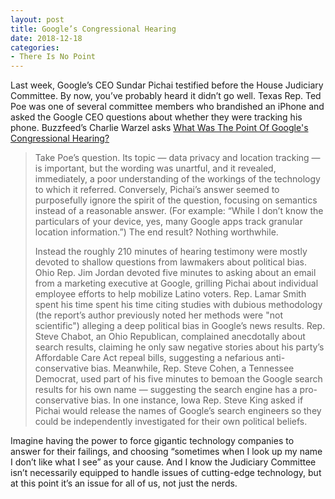 ```yaml
---
layout: post
title: Google’s Congressional Hearing
date: 2018-12-18
categories: 
- There Is No Point
---
```


Last week, Google’s CEO Sundar Pichai testified before the House Judiciary Committee. By now, you’ve probably heard it didn’t go well. Texas Rep. Ted Poe was one of several committee members who brandished an iPhone and asked the Google CEO questions about whether they were tracking his phone. Buzzfeed’s Charlie Warzel asks [What Was The Point Of Google's Congressional Hearing?][1]

> Take Poe’s question. Its topic — data privacy and location tracking — is important, but the wording was unartful, and it revealed, immediately, a poor understanding of the workings of the technology to which it referred. Conversely, Pichai’s answer seemed to purposefully ignore the spirit of the question, focusing on semantics instead of a reasonable answer. (For example: “While I don’t know the particulars of your device, yes, many Google apps track granular location information.”) The end result? Nothing worthwhile.
> 
> Instead the roughly 210 minutes of hearing testimony were mostly devoted to shallow questions from lawmakers about political bias. Ohio Rep. Jim Jordan devoted five minutes to asking about an email from a marketing executive at Google, grilling Pichai about individual employee efforts to help mobilize Latino voters. Rep. Lamar Smith spent his time spent his time citing studies with dubious methodology (the report’s author previously noted her methods were "not scientific") alleging a deep political bias in Google’s news results. Rep. Steve Chabot, an Ohio Republican, complained anecdotally about search results, claiming he only saw negative stories about his party’s Affordable Care Act repeal bills, suggesting a nefarious anti-conservative bias. Meanwhile, Rep. Steve Cohen, a Tennessee Democrat, used part of his five minutes to bemoan the Google search results for his own name — suggesting the search engine has a pro-conservative bias. In one instance, Iowa Rep. Steve King asked if Pichai would release the names of Google’s search engineers so they could be independently investigated for their own political beliefs.

Imagine having the power to force gigantic technology companies to answer for their failings, and choosing “sometimes when I look up my name I don’t like what I see” as your cause. And I know the Judiciary Committee isn’t necessarily equipped to handle issues of cutting-edge technology, but at this point it’s an issue for all of us, not just the nerds.

[1]:	https://www.buzzfeednews.com/article/charliewarzel/google-congress-testimony-worthless